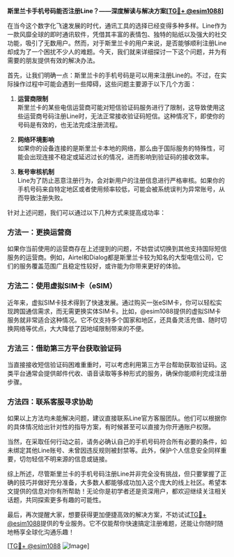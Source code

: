 **斯里兰卡手机号码能否注册Line？——深度解读与解决方案[[TG💪+ @esim1088](https://t.me/s/esim1088)]**

在当今这个数字化飞速发展的时代，通讯工具的选择已经变得多种多样。Line作为一款风靡全球的即时通讯软件，凭借其丰富的表情包、独特的贴纸以及强大的社交功能，吸引了无数用户。然而，对于斯里兰卡的用户来说，是否能够顺利注册Line却成为了一个困扰不少人的难题。今天，我们就来详细探讨一下这个问题，并为有需要的朋友提供有效的解决办法。

首先，让我们明确一点：斯里兰卡的手机号码是可以用来注册Line的。不过，在实际操作过程中可能会遇到一些障碍，这些问题主要源于以下几个方面：

1. **运营商限制**  
   斯里兰卡的某些电信运营商可能对短信验证码服务进行了限制，这导致使用这些运营商号码注册Line时，无法正常接收验证码短信。这种情况下，即使你的号码是有效的，也无法完成注册流程。

2. **网络环境影响**  
   如果你的设备连接的是斯里兰卡本地的网络，那么由于国际服务的特殊性，可能会出现连接不稳定或延迟过长的情况，进而影响到验证码的接收效率。

3. **账号审核机制**  
   Line为了防止恶意注册行为，会对新用户的注册信息进行严格审核。如果你的手机号码来自特定地区或者使用频率较低，可能会被系统误判为异常账号，从而导致注册失败。

针对上述问题，我们可以通过以下几种方式来提高成功率：

### 方法一：更换运营商  
如果你当前使用的运营商存在上述提到的问题，不妨尝试切换到其他支持国际短信服务的运营商。例如，Airtel和Dialog都是斯里兰卡较为知名的大型电信公司，它们的服务覆盖范围广且稳定性较好，或许能为你带来更好的体验。

### 方法二：使用虚拟SIM卡（eSIM）  
近年来，虚拟SIM卡技术得到了快速发展。通过购买一张eSIM卡，你可以轻松实现跨国通信需求，而无需更换实体SIM卡。比如，@esim1088提供的虚拟SIM卡服务就非常适合这种情况。它不仅支持多个国家和地区，还具备灵活充值、随时切换网络等优点，大大降低了因地域限制带来的不便。

### 方法三：借助第三方平台获取验证码  
当直接接收短信验证码困难重重时，可以考虑利用第三方平台帮助获取验证码。这类平台通常会提供邮件代收、语音读取等多种形式的服务，确保你能顺利完成注册步骤。

### 方法四：联系客服寻求协助  
如果以上方法均未能解决问题，建议直接联系Line官方客服团队。他们可以根据你的具体情况给出针对性的指导方案，有时候甚至可以直接为你开通账户权限。

当然，在采取任何行动之前，请务必确认自己的手机号码符合所有必要的条件，如未绑定其他Line账号、未曾因违反规则被封禁等。此外，保护个人信息安全同样重要，切勿轻信不明来源的信息或链接。

综上所述，尽管斯里兰卡的手机号码注册Line并非完全没有挑战，但只要掌握了正确的技巧并做好充分准备，大多数人都能够成功加入这个庞大的线上社区。希望本文提供的信息对你有所帮助！无论你是初学者还是资深用户，都欢迎继续关注相关话题，共同探索更多有趣的可能性。

最后，再次提醒大家，想要获得更加便捷高效的解决方案，不妨试试[TG💪+ @esim1088](https://t.me/s/esim1088)提供的专业服务。它不仅能帮你快速搞定注册难题，还能让你随时随地畅享全球化沟通乐趣！

[[TG💪+ @esim1088](https://t.me/s/esim1088) ![Image](https://i.postimg.cc/4NQfJmqS/Snipaste-2025-05-13-00-14-12.png)]